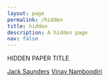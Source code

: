 ```yaml
---
layout: page
permalink: /hidden
title: hidden
description: A hidden page
nav: false
---
```


HIDDEN PAPER TITLE

[Jack Saunders](https://jsaunders909.github.io/) [Vinay Namboodiri](https://vinaypn.github.io/)



